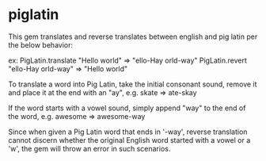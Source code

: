 piglatin
========

This gem translates and reverse translates between english and pig latin per the below behavior:

ex:
  PigLatin.translate "Hello world" => "ello-Hay orld-way"
  PigLatin.revert "ello-Hay orld-way" => "Hello world"

To translate a word into Pig Latin, take the initial consonant sound, remove it and place it at the end with an "ay", e.g.
  skate => ate-skay

If the word starts with a vowel sound, simply append "way" to the end of the word, e.g.
  awesome => awesome-way


Since when given a Pig Latin word that ends in '-way', reverse translation cannot discern whether the original English word started with a vowel or a 'w', the gem will throw an error in such scenarios.


